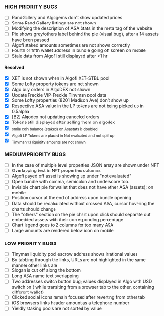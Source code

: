 ### HIGH PRIORITY BUGS

- [ ] RandGallery and Algogems don't show updated prices
- [ ] Some Rand Gallery listings are not shown
- [ ] Modifying the description of ASA Stats in the meta tag of the website
- [ ] Pie shows grey/others label behind the pie (visual bug), after a 14 assets have been passed
- [ ] Algofi staked amounts sometimes are not shown correctly
- [ ] Fourth or fifth wallet address in bundle going off screen on mobile  
- [ ] Stale data from AlgoFi still displayed after >1 hr

#### Resolved

- [x] XET is not shown when in Algofi XET-STBL pool
- [x] Some Lofty property tokens are not shown
- [x] Algo buy orders in AlgoDEX not shown
- [x] Update Freckle VIP-Freckle Tinyman pool data
- [x] Some Lofty properties (8201 Madison Ave) don't show up
- [x] Respective ASA value in the LP tokens are not being picked up in 0.5alpha
- [x] [B2] Algodex not updating canceled orders
- [x] Tokens still displayed after selling them on algodex
- [x] <sub>smile coin balance (staked) on Asastats is doubled</sub>
- [x] <sub>Algofi LP Tokens are placed in Not evaluated and not split up</sub>
- [x] <sub>Tinyman 1.1 liquidity amounts are not shown</sub>

### MEDIUM PRIORITY BUGS

- [ ] In the case of multiple level properties JSON array are shown under NFT
- [ ] Overlapping text in NFT properties columns
- [ ] Algofi payed off asset is showing up under "not evaluated"
- [ ] Open bundle with comma, semicolon and underscore too. 
- [ ] Invisible chart pie for wallet that does not have other ASA (assets); on mobile
- [ ] Position cursor at the end of address upon bundle opening
- [ ] Data should be recalculated without crossed ASA, cursor hovering the charts should change 
- [ ] The "others" section on the pie chart upon click should separate out embedded assets with their corresponding percentage 
- [ ] Chart legend goes to 2 columns for too many ASA
- [ ] Large amounts are rendered below icon on mobile

### LOW PRIORITY BUGS

- [ ] Tinyman liquidity pool escrow address shows irrational values
- [ ] By tabbing through the links, URLs are not highlighted in the same manner other links are
- [ ] Slogan is cut off along the bottom
- [ ] Long ASA name text overlapping
- [ ] Two addresses switch button bug; values displayed in Algo with USD switch on ( while transiting from a browser tab to the other, containing different wallet)
- [ ] Clicked social icons remain focused after reverting from other tab
- [ ] iOS browsers links header amount as a telephone number
- [ ] Yieldly staking pools are not sorted by value
